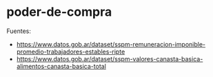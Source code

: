 # poder-de-compra

Fuentes:
- https://www.datos.gob.ar/dataset/sspm-remuneracion-imponible-promedio-trabajadores-estables-ripte
- https://www.datos.gob.ar/dataset/sspm-valores-canasta-basica-alimentos-canasta-basica-total
